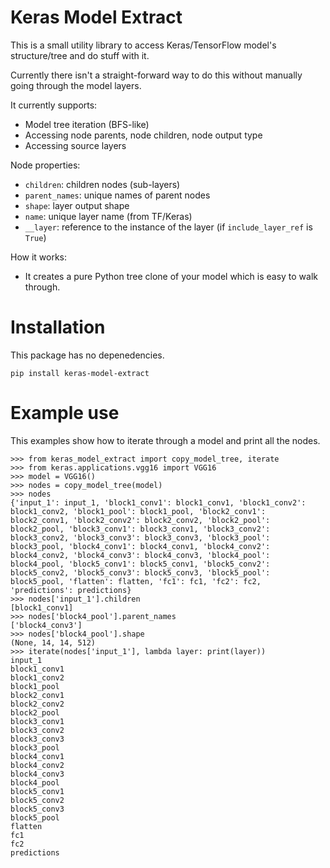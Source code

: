 # Keras Model Extract

This is a small utility library to access Keras/TensorFlow model's structure/tree and do stuff with it.

Currently there isn't a straight-forward way to do this without manually going through the model layers.

It currently supports:

- Model tree iteration (BFS-like)
- Accessing node parents, node children, node output type
- Accessing source layers

Node properties:

- `children`: children nodes (sub-layers)
- `parent_names`: unique names of parent nodes
- `shape`: layer output shape
- `name`: unique layer name (from TF/Keras)
- `__layer`: reference to the instance of the layer (if `include_layer_ref` is `True`)

How it works:

- It creates a pure Python tree clone of your model which is easy to walk through.

# Installation

This package has no depenedencies.

```
pip install keras-model-extract
```

# Example use

This examples show how to iterate through a model and print all the nodes.

```
>>> from keras_model_extract import copy_model_tree, iterate
>>> from keras.applications.vgg16 import VGG16
>>> model = VGG16()
>>> nodes = copy_model_tree(model)
>>> nodes
{'input_1': input_1, 'block1_conv1': block1_conv1, 'block1_conv2': block1_conv2, 'block1_pool': block1_pool, 'block2_conv1': block2_conv1, 'block2_conv2': block2_conv2, 'block2_pool': block2_pool, 'block3_conv1': block3_conv1, 'block3_conv2': block3_conv2, 'block3_conv3': block3_conv3, 'block3_pool': block3_pool, 'block4_conv1': block4_conv1, 'block4_conv2': block4_conv2, 'block4_conv3': block4_conv3, 'block4_pool': block4_pool, 'block5_conv1': block5_conv1, 'block5_conv2': block5_conv2, 'block5_conv3': block5_conv3, 'block5_pool': block5_pool, 'flatten': flatten, 'fc1': fc1, 'fc2': fc2, 'predictions': predictions}
>>> nodes['input_1'].children
[block1_conv1]
>>> nodes['block4_pool'].parent_names
['block4_conv3']
>>> nodes['block4_pool'].shape
(None, 14, 14, 512)
>>> iterate(nodes['input_1'], lambda layer: print(layer))
input_1
block1_conv1
block1_conv2
block1_pool
block2_conv1
block2_conv2
block2_pool
block3_conv1
block3_conv2
block3_conv3
block3_pool
block4_conv1
block4_conv2
block4_conv3
block4_pool
block5_conv1
block5_conv2
block5_conv3
block5_pool
flatten
fc1
fc2
predictions

```
